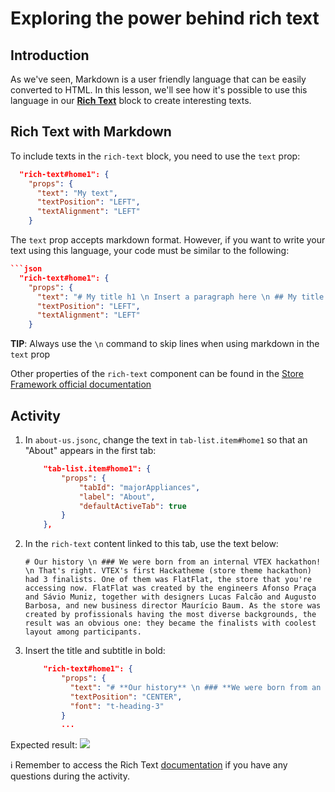 # Exploring the power behind rich text

## Introduction

As we've seen, Markdown is a user friendly language that can be easily converted to HTML. In this lesson, we'll see how it's possible to use this language in our [**Rich Text**](https://vtex.io/docs/components/all/vtex.rich-text/) block to create interesting texts. 

## Rich Text with Markdown

To include texts in the `rich-text` block, you need to use the `text` prop:

```json
  "rich-text#home1": {
    "props": {
      "text": "My text",
      "textPosition": "LEFT",
      "textAlignment": "LEFT"
    }
```

The `text` prop accepts markdown format. However, if you want to write your text using this language, your code must be similar to the following: 

```json
```json
  "rich-text#home1": {
    "props": {
      "text": "# My title h1 \n Insert a paragraph here \n ## My title h2 \n Insert the second paragraph here \n Include a list here \n - Item 1 \n - Item 2 \n - Item3",
      "textPosition": "LEFT",
      "textAlignment": "LEFT"
    }
```

**TIP**: Always use the `\n` command to skip lines when using markdown in the `text` prop

Other properties of the `rich-text` component can be found in the [Store Framework official documentation](https://vtex.io/docs/components/all/vtex.rich-text/)

## Activity

1. In `about-us.jsonc`, change the text in `tab-list.item#home1` so that an "About" appears in the first tab:

    ```json
        "tab-list.item#home1": {
            "props": {
                "tabId": "majorAppliances",
                "label": "About",
                "defaultActiveTab": true
            }
        },
    ```

2. In the `rich-text` content linked to this tab, use the text below:

    ```
    # Our history \n ### We were born from an internal VTEX hackathon! \n That's right. VTEX's first Hackatheme (store theme hackathon) had 3 finalists. One of them was FlatFlat, the store that you're accessing now. FlatFlat was created by the engineers Afonso Praça and Sávio Muniz, together with designers Lucas Falcão and Augusto Barbosa, and new business director Maurício Baum. As the store was created by profissionals having the most diverse backgrounds, the result was an obvious one: they became the finalists with coolest layout among participants.
    ```

3. Insert the title and subtitle in bold:

    ```json
        "rich-text#home1": {
            "props": {
              "text": "# **Our history** \n ### **We were born from an internal VTEX hackathon!** \n That's right. VTEX's first Hackatheme (store theme hackathon) had 3 finalists. One of them was FlatFlat, the store that you're accessing now. FlatFlat was created by the engineers Afonso Praça and Sávio Muniz, together with designers Lucas Falcão and Augusto Barbosa, and new business director Maurício Baum. As the store was created by profissionals having the most diverse backgrounds, the result was an obvious one: they became the finalists with coolest layout among participants.",
              "textPosition": "CENTER",
              "font": "t-heading-3"
            }
            ...
    ```

Expected result:
![](https://user-images.githubusercontent.com/18701182/73487350-918efd00-4385-11ea-8d9d-ccc1c3952717.png)

:information_source: Remember to access the Rich Text [documentation](https://vtex.io/docs/components/all/vtex.rich-text/) if you have any questions during the activity.

